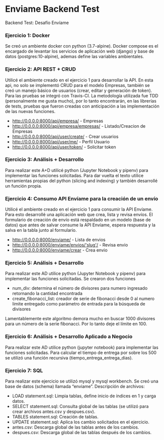 # Enviame Backend Test
Backend Test: Desafío Envíame


### Ejercicio 1: Docker
Se creó un ambiente docker con python (3.7-alpine). Docker compose es el encargado de levantar los servicios de aplicación web (django) y base de datos (postgres:10-alpine), ademas define las variables ambientales.

### Ejercicio 2: API REST + CRUD
Utilicé el ambiente creado en el ejercicio 1 para desarrollar la API. En esta api, no solo se implementó CRUD para el modelo Empresas, también se creó un manejo básico de usuarios (crear, editar y generación de token). Para las pruebas se integró con Travis-CI. La metodología utilizada fue TDD (personalmente me gusta mucho), por lo tanto encontrarán, en las librerías de tests, pruebas que fueron creadas con anticipación a las implementación de las nuevas funciones.
* http://0.0.0.0:8000/api/empresa/ - Empresas
* http://0.0.0.0:8000/api/empresa/empresas/ - Listado/Creacion de Empresas
* http://0.0.0.0:8000/api/user/create/ - Crear usuarios
* http://0.0.0.0:8000/api/user/me/ - Perfil Usuario
* http://0.0.0.0:8000/api/user/token/ - Solicitar token

### Ejercicio 3: Análisis + Desarrollo
Para realizar este A+D utilicé python (Jupyter Notebook y pipenv) para implementar las funciones solicitadas. Para dar vuelta el texto utilice herramientas propias del python (slicing and indexing) y también desarrollé un función propia.

### Ejercicio 4: Consumo API Envíame para la creación de un envío
Utilicé el ambiente creado en el ejercicio 1 para consumir la API Envíame. Para esto desarrollé una aplicación web que crea, lista y revisa envíos. El formulario de creación de envío está respaldado en un modelo (base de datos) que antes de salvar consume la API Envíame, espera respuesta y la salva en la tabla junto al formulario.
* http://0.0.0.0:8000/enviame/ - Lista de envios
* http://0.0.0.0:8000/enviame/envios/'slug'/ - Revisa envio
* http://0.0.0.0:8000/enviame/crear - Crea envio

### Ejercicio 5: Análisis + Desarrollo
Para realizar este AD utilice python (Jupyter Notebook y pipenv) para implementar las funciones solicitadas.
Se crearon dos funciones
* num_div: determina el número de divisores para numero ingresado retornando la cantidad encontrada
* create_fibonacci_list: creador de serie de fibonacci desde 0 al numero limite entregado como parámetro de entrada para la búsqueda de divisores

Lamentablemente este algoritmo demora mucho en buscar 1000 divisores para un número de la serie fibonacci. Por lo tanto deje el límite en 100.

### Ejercicio 6: Análisis + Desarrollo Aplicado a Negocio
Para realizar este AD utilice python (jupyter notebook) para implementar las funciones solicitadas.
Para calcular el tiempo de entrega por sobre los 500 se utilizó una función recursiva (tiempo_entrega_entrega_dias).

### Ejercicio 7: SQL
Para realizar este ejercicio se utilizó mysql y mysql workbench. Se creó una base de datos (schema) llamada “enviame”.
Descripción de archivos:
* LOAD statement.sql: Limpia tablas, define inicio de índices en 1 y carga datos.
* SELECT statement.sql: Consulta global de las tablas (se utilizó para crear archivos antes.csv y despues.csv).
* TABLES statement.sql: Creación de tablas.
* UPDATE statement.sql: Aplica los cambio solicitados en el ejercicio.
* antes.csv: Descarga global de las tablas antes de los cambios.
* despues.csv: Descarga global de las tablas después de los cambios.
